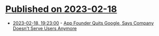# [Published on 2023-02-18](index.md)

* [2023-02-18, 19:23:00](https://soylentnews.org/article.pl?sid=23/02/17/1817204&from=rss) - [App Founder Quits Google, Says Company Doesn't Serve Users Anymore](https://soylentnews.org/article.pl?sid=23/02/17/1817204&from=rss)
